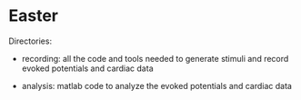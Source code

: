 Easter
======

Directories:

- recording: all the code and tools needed to generate stimuli and record evoked potentials and cardiac data

- analysis: matlab code to analyze the evoked potentials and cardiac data

